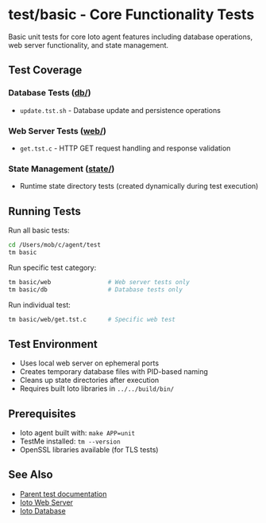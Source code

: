 # test/basic - Core Functionality Tests

Basic unit tests for core Ioto agent features including database operations, web server functionality, and state management.

## Test Coverage

### Database Tests ([db/](db/))
- `update.tst.sh` - Database update and persistence operations

### Web Server Tests ([web/](web/))
- `get.tst.c` - HTTP GET request handling and response validation

### State Management ([state/](state/))
- Runtime state directory tests (created dynamically during test execution)

## Running Tests

Run all basic tests:
```bash
cd /Users/mob/c/agent/test
tm basic
```

Run specific test category:
```bash
tm basic/web                # Web server tests only
tm basic/db                 # Database tests only
```

Run individual test:
```bash
tm basic/web/get.tst.c      # Specific web test
```

## Test Environment

- Uses local web server on ephemeral ports
- Creates temporary database files with PID-based naming
- Cleans up state directories after execution
- Requires built Ioto libraries in `../../build/bin/`

## Prerequisites

- Ioto agent built with: `make APP=unit`
- TestMe installed: `tm --version`
- OpenSSL libraries available (for TLS tests)

## See Also

- [Parent test documentation](../README.md)
- [Ioto Web Server](../../paks/web/README.md)
- [Ioto Database](../../paks/db/README.md)
